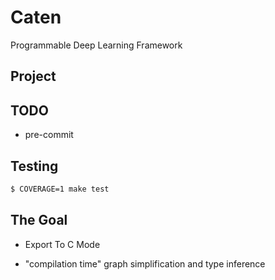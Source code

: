 # Caten

Programmable Deep Learning Framework

## Project

## TODO

- pre-commit

## Testing

```sh
$ COVERAGE=1 make test
```

## The Goal

- Export To C Mode

- "compilation time" graph simplification and type inference

